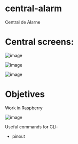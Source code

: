 # central-alarm

Central de Alarne

# Central screens:

![image](https://github.com/gabflag/central_alarm_raspberry/assets/95552879/8460a3e2-2c30-4333-bb4f-2a88137c5553)

![image](https://github.com/gabflag/central_alarm_raspberry/assets/95552879/dd3e9398-25c5-4dd2-811b-669e93f253b2)

![image](https://github.com/gabflag/central_alarm_raspberry/assets/95552879/b88da95c-b9d8-4f7a-86e6-bd1e47ead67f)


# Objetives

Work in Raspberry

![image](https://github.com/gabflag/central_alarm_raspberry/assets/95552879/55b77b0d-8453-4e8f-83ef-6ddc9dde64a1)


Useful commands for CLI:
   
  - pinout
